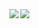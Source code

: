 <a href="https://github.com/anuraghazra/github-readme-stats">
  <img align="left" src="https://github-readme-stats.vercel.app/api/top-langs/?username=Hero-exe&theme=catppuccin_mocha&layout=donut&langs_count=6" />
</a>
<a href="https://github.com/anuraghazra/github-readme-stats">
  <img align="left" src="https://github-readme-stats.vercel.app/api?username=Hero-exe&count_private=true&show_icons=true&theme=catppuccin_mocha&rank_icon=github" />
</a>
